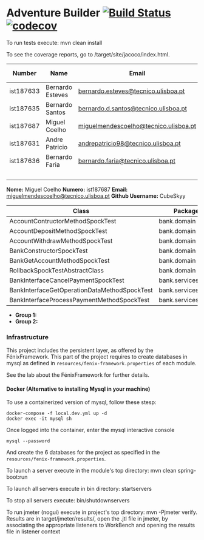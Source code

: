 # Adventure Builder [![Build Status](https://travis-ci.com/tecnico-softeng/prototype-2018.svg?token=fJ1UzWxWjpuNcHWPhqjT&branch=master)](https://travis-ci.com/tecnico-softeng/prototype-2018) [![codecov](https://codecov.io/gh/tecnico-softeng/prototype-2018/branch/master/graph/badge.svg?token=OPjXGqoNEm)](https://codecov.io/gh/tecnico-softeng/prototype-2018)


To run tests execute: mvn clean install

To see the coverage reports, go to <module name>/target/site/jacoco/index.html.


|   Number   |          Name           |            Email        |   GitHub Username  | Group |
| ---------- | ----------------------- | ----------------------- | -------------------| ----- |
|ist187633 |  Bernardo Esteves           | bernardo.esteves@tecnico.ulisboa.pt        | esteveste                   |   1   |
| ist187635  | Bernardo Santos         | bernardo.d.santos@tecnico.ulisboa.pt         | BSantosCoding                   |   1   |
| ist187687  |  Miguel Coelho          |   miguelmendescoelho@tecnico.ulisboa.pt      |  CubeSkyy                  |   2   |
|ist187631   |Andre Patricio           |andrepatricio98@tecnico.ulisboa.pt            |Andrempp                    |   1   |
|ist187636   |Bernardo Faria           |bernardo.faria@tecnico.ulisboa.pt             |BernardoFaria                    |   2   |
|            |                         |                         |                    |   2   |


**Nome:** Miguel Coelho **Numero:** ist187687 **Email:** miguelmendescoelho@tecnico.ulisboa.pt  **Github Username:** CubeSkyy

|   Class                                      |          Package      | Issue     |  
| -------------------------------------------- | --------------------- | --------- | 
| AccountContructorMethodSpockTest             |bank.domain            | [#13](#13)| 
| AccountDepositMethodSpockTest                |bank.domain            | [#14](#14)|
| AccountWithdrawMethodSpockTest               |bank.domain            | [#15](#15)|
| BankConstructorSpockTest                     |bank.domain            | [#16](#16)|
| BankGetAccountMethodSpockTest                |bank.domain            | [#17](#17)|
| RollbackSpockTestAbstractClass               |bank.domain            | [#22](#22)|
| BankInterfaceCancelPaymentSpockTest          |bank.services.local    | [#19](#19)|
| BankInterfaceGetOperationDataMethodSpockTest |bank.services.local    | [#20](#20)|
| BankInterfaceProcessPaymentMethodSpockTest   |bank.services.local    | [#21](#21)|

- **Group 1:**
- **Group 2:**

### Infrastructure

This project includes the persistent layer, as offered by the FénixFramework.
This part of the project requires to create databases in mysql as defined in `resources/fenix-framework.properties` of each module.

See the lab about the FénixFramework for further details.

#### Docker (Alternative to installing Mysql in your machine)

To use a containerized version of mysql, follow these stesp:

```
docker-compose -f local.dev.yml up -d
docker exec -it mysql sh
```

Once logged into the container, enter the mysql interactive console

```
mysql --password
```

And create the 6 databases for the project as specified in
the `resources/fenix-framework.properties`.

To launch a server execute in the module's top directory: mvn clean spring-boot:run

To launch all servers execute in bin directory: startservers

To stop all servers execute: bin/shutdownservers

To run jmeter (nogui) execute in project's top directory: mvn -Pjmeter verify. Results are in target/jmeter/results/, open the .jtl file in jmeter, by associating the appropriate listeners to WorkBench and opening the results file in listener context
